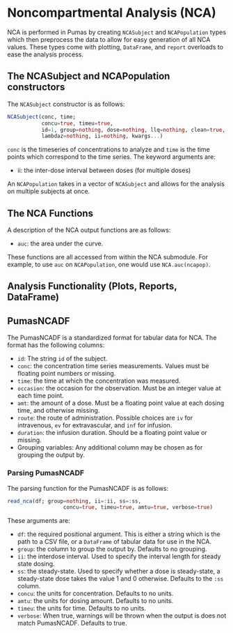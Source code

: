 # Noncompartmental Analysis (NCA)

NCA is performed in Pumas by creating `NCASubject` and `NCAPopulation` types
which then preprocess the data to allow for easy generation of all NCA values.
These types come with plotting, `DataFrame`, and `report` overloads to ease the
analysis process.

## The NCASubject and NCAPopulation constructors

The `NCASubject` constructor is as follows:

```julia
NCASubject(conc, time;
           concu=true, timeu=true,
           id=1, group=nothing, dose=nothing, llq=nothing, clean=true,
           lambdaz=nothing, ii=nothing, kwargs...)
```

`conc` is the timeseries of concentrations to analyze and `time` is the time
points which correspond to the time series. The keyword arguments are:

- ii: the inter-dose interval between doses (for multiple doses)

An `NCAPopulation` takes in a vector of `NCASubject` and allows for the
analysis on multiple subjects at once.

## The NCA Functions

A description of the NCA output functions are as follows:

- `auc`: the area under the curve.

These functions are all accessed from within the NCA submodule. For example,
to use `auc` on `NCAPopulation`, one would use `NCA.auc(ncapop)`.

## Analysis Functionality (Plots, Reports, DataFrame)

## PumasNCADF

The PumasNCADF is a standardized format for tabular data for NCA. The format has
the following columns:

- `id`: The string `id` of the subject.
- `conc`: the concentration time series measurements. Values must be floating
  point numbers or missing.
- `time`: the time at which the concentration was measured.
- `occasion`: the occasion for the observation. Must be an integer value at each time
  point.
- `amt`: the amount of a dose. Must be a floating point value at each dosing
  time, and otherwise missing.
- `route`: the route of administration. Possible choices are `iv` for intravenous,
  `ev` for extravascular, and `inf` for infusion.
- `duration`: the infusion duration. Should be a floating point value or missing.
- Grouping variables: Any additional column may be chosen as for grouping the
  output by.

### Parsing PumasNCADF

The parsing function for the PumasNCADF is as follows:

```julia
read_nca(df; group=nothing, ii=:ii, ss=:ss,
                  concu=true, timeu=true, amtu=true, verbose=true)
```

These arguments are:

- `df`: the required positional argument. This is either a string which is the
  path to a CSV file, or a `DataFrame` of tabular data for use in the NCA.
- `group`: the column to group the output by. Defaults to no grouping.
- `ii`: the interdose interval. Used to specify the interval length for steady
  state dosing.
- `ss`: the steady-state. Used to specify whether a dose is steady-state, a
  steady-state dose takes the value 1 and 0 otherwise. Defaults to the `:ss`
  column.
- `concu`: the units for concentration. Defaults to no units.
- `amtu`: the units for dosing amount. Defaults to no units.
- `timeu`: the units for time. Defaults to no units.
- `verbose`: When true, warnings will be thrown when the output is does not
  match PumasNCADF. Defaults to true.
